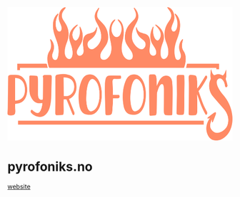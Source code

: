 <p align="center" style="fill: #a53a3a">
<img src="https://raw.githubusercontent.com/helgeh/pyrofoniks/main/src/assets/logo.svg" alt="logo" width="600" height="300" />
</p>

# pyrofoniks.no

[website](https://pyrofoniks.no)

